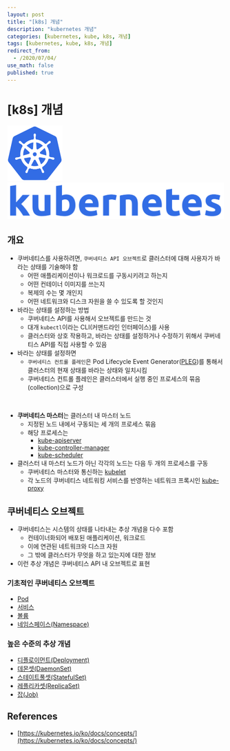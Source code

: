 ```yaml
---
layout: post
title: "[k8s] 개념"
description: "kubernetes 개념"
categories: [kubernetes, kube, k8s, 개념]
tags: [kubernetes, kube, k8s, 개념]
redirect_from:
  - /2020/07/04/
use_math: false
published: true
---
```


# [k8s] 개념

<img src="/assets/images/posts/logos/k8s-logo.svg" width="128" height="128"><img src="/assets/images/posts/logos/k8s_name_blue.svg">

## 개요

- 쿠버네티스를 사용하려면, `쿠버네티스 API 오브젝트`로 클러스터에 대해 사용자가 바라는 상태를 기술해야 함
  - 어떤 애플리케이션이나 워크로드를 구동시키려고 하는지
  - 어떤 컨테이너 이미지를 쓰는지
  - 복제의 수는 몇 개인지
  - 어떤 네트워크와 디스크 자원을 쓸 수 있도록 할 것인지
- 바라는 상태를 설정하는 방법
  - 쿠버네티스 API를 사용해서 오브젝트를 만드는 것
  - 대개 `kubectl`이라는 CLI(커맨드라인 인터페이스)를 사용
  - 클러스터와 상호 작용하고, 바라는 상태를 설정하거나 수정하기 위해서 쿠버네티스 API를 직접 사용할 수 있음
- 바라는 상태를 설정하면
  - `쿠버네티스 컨트롤 플레인`은 Pod Lifecycle Event Generator([PLEG](https://github.com/kubernetes/community/blob/master/contributors/design-proposals/node/pod-lifecycle-event-generator.md))를 통해서 클러스터의 현재 상태를 바라는 상태와 일치시킴
  - 쿠버네티스 컨트롤 플레인은 클러스터에서 실행 중인 프로세스의 묶음(collection)으로 구성

<br/>

- <b>쿠버네티스 마스터</b>는 클러스터 내 마스터 노드
  - 지정된 노드 내에서 구동되는 세 개의 프로세스 묶음
  - 해당 프로세스는
    - [kube-apiserver](https://kubernetes.io/docs/reference/command-line-tools-reference/kube-apiserver/)
    - [kube-controller-manager](https://kubernetes.io/docs/reference/command-line-tools-reference/kube-controller-manager/)
    - [kube-scheduler](https://kubernetes.io/docs/reference/command-line-tools-reference/kube-scheduler/)
- 클러스터 내 마스터 노드가 아닌 각각의 노드는 다음 두 개의 프로세스를 구동
  - 쿠버네티스 마스터와 통신하는 [kubelet](https://kubernetes.io/docs/reference/command-line-tools-reference/kubelet/)
  - 각 노드의 쿠버네티스 네트워킹 서비스를 반영하는 네트워크 프록시인 [kube-proxy](https://kubernetes.io/docs/reference/command-line-tools-reference/kube-proxy/)

## 쿠버네티스 오브젝트

- 쿠버네티스는 시스템의 상태를 나타내는 추상 개념을 다수 포함
  - 컨테이너화되어 배포된 애플리케이션, 워크로드
  - 이에 연관된 네트워크와 디스크 자원
  - 그 밖에 클러스터가 무엇을 하고 있는지에 대한 정보
- 이런 추상 개념은 쿠버네티스 API 내 오브젝트로 표현

### 기초적인 쿠버네티스 오브젝트

- [Pod](https://kubernetes.io/ko/docs/concepts/workloads/pods/pod-overview/)
- [서비스](https://kubernetes.io/ko/docs/concepts/services-networking/service/)
- [볼륨](https://kubernetes.io/ko/docs/concepts/storage/volumes/)
- [네임스페이스(Namespace)](https://kubernetes.io/ko/docs/concepts/overview/working-with-objects/namespaces/)

### 높은 수준의 추상 개념

- [디플로이먼트(Deployment)](https://kubernetes.io/ko/docs/concepts/workloads/controllers/deployment/)
- [데몬셋(DaemonSet)](https://kubernetes.io/ko/docs/concepts/workloads/controllers/daemonset/)
- [스테이트풀셋(StatefulSet)](https://kubernetes.io/ko/docs/concepts/workloads/controllers/statefulset/)
- [레플리카셋(ReplicaSet)](https://kubernetes.io/ko/docs/concepts/workloads/controllers/replicaset/)
- [잡(Job)](https://kubernetes.io/ko/docs/concepts/workloads/controllers/jobs-run-to-completion/)

## References

- [https://kubernetes.io/ko/docs/concepts/](https://kubernetes.io/ko/docs/concepts/)
